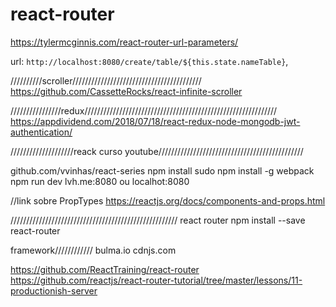 # react-router
https://tylermcginnis.com/react-router-url-parameters/

url: `http://localhost:8080/create/table/${this.state.nameTable}`,   

//////////scroller/////////////////////////////////////////
https://github.com/CassetteRocks/react-infinite-scroller

////////////////redux/////////////////////////////////////////////////////////////
https://appdividend.com/2018/07/18/react-redux-node-mongodb-jwt-authentication/

////////////////////reack curso youtube//////////////////////////////////////////////

github.com/vvinhas/react-series
npm install
sudo npm install -g webpack
npm run dev
lvh.me:8080  ou localhot:8080

//link sobre PropTypes
https://reactjs.org/docs/components-and-props.html

/////////////////////////////////////////////////////
react router
npm install --save react-router

framework////////////
bulma.io
cdnjs.com

<link rel="https://cdnjs.cloudflare.com/ajax/libs/bulma/0.7.1/css/bulma.min.css" />

https://github.com/ReactTraining/react-router
https://github.com/reactjs/react-router-tutorial/tree/master/lessons/11-productionish-server

